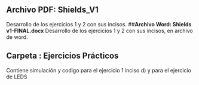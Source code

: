 ## **Archivo PDF: Shields_V1**
Desarrollo de los ejercicios 1 y 2 con sus incisos.
##**Archivo Word: Shields v1-FINAL.docx**
Desarrollo de los ejercicios 1 y 2 con sus incisos, en archivo de word.

## **Carpeta : Ejercicios Prácticos**
Contiene simulación y codigo para el ejercicio 1 inciso d) y para el ejercicio de LEDS
